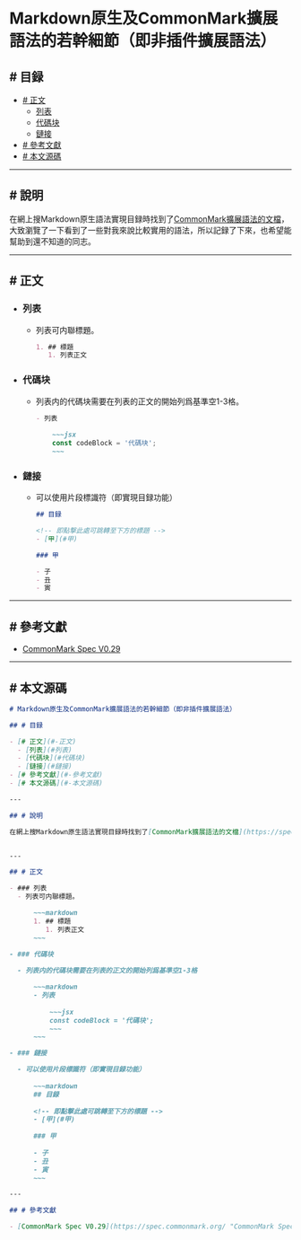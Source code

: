 # Markdown原生及CommonMark擴展語法的若幹細節（即非插件擴展語法）

## # 目録

- [# 正文](#-正文)
  - [列表](#列表)
  - [代碼块](#代碼块)
  - [鏈接](#鏈接)
- [# 參考文獻](#-參考文獻)
- [# 本文源碼](#-本文源碼)

---

## # 說明

在網上搜Markdown原生語法實現目録時找到了[CommonMark擴展語法的文檔](https://spec.commonmark.org/ "CommonMark Spec")，大致瀏覽了一下看到了一些對我來說比較實用的語法，所以記録了下來，也希望能幫助到還不知道的同志。

---

## # 正文

- ### 列表

  - 列表可内聯標題。

      ~~~markdown
      1. ## 標題
         1. 列表正文
      ~~~
  
- ### 代碼块

  - 列表内的代碼块需要在列表的正文的開始列爲基準空1-3格。

      ~~~markdown
      - 列表
          
          ~~~jsx
          const codeBlock = '代碼块';
          ~~~
      ~~~

- ### 鏈接

  - 可以使用片段標識符（即實現目録功能）
  
      ~~~markdown
      ## 目録
      
      <!-- 即點撃此處可跳轉至下方的標題 -->
      - [甲](#甲) 
      
      ### 甲
      
      - 子
      - 丑
      - 寅
      ~~~

---

## # 參考文獻

- [CommonMark Spec V0.29](https://spec.commonmark.org/ "CommonMark Spec V0.29")

---

## # 本文源碼

~~~markdown
# Markdown原生及CommonMark擴展語法的若幹細節（即非插件擴展語法）

## # 目録

- [# 正文](#-正文)
  - [列表](#列表)
  - [代碼块](#代碼块)
  - [鏈接](#鏈接)
- [# 參考文獻](#-參考文獻)
- [# 本文源碼](#-本文源碼)

---

## # 說明

在網上搜Markdown原生語法實現目録時找到了[CommonMark擴展語法的文檔](https://spec.commonmark.org/ "CommonMark Spec)，大致瀏覽了一下看到了一些對我來說比較實用的語法，所以記録了下來，也希望能幫助到還不知道的同志。


---

## # 正文

- ### 列表
  - 列表可内聯標題。

      ~~~markdown
      1. ## 標題
         1. 列表正文
      ~~~
  
- ### 代碼块

  - 列表内的代碼块需要在列表的正文的開始列爲基準空1-3格

      ~~~markdown
      - 列表
          
          ~~~jsx
          const codeBlock = '代碼块';
          ~~~
      ~~~

- ### 鏈接

  - 可以使用片段標識符（即實現目録功能）
  
      ~~~markdown
      ## 目録
      
      <!-- 即點撃此處可跳轉至下方的標題 -->
      - [甲](#甲) 
      
      ### 甲
      
      - 子
      - 丑
      - 寅
      ~~~

---

## # 參考文獻

- [CommonMark Spec V0.29](https://spec.commonmark.org/ "CommonMark Spec V0.29")

~~~
